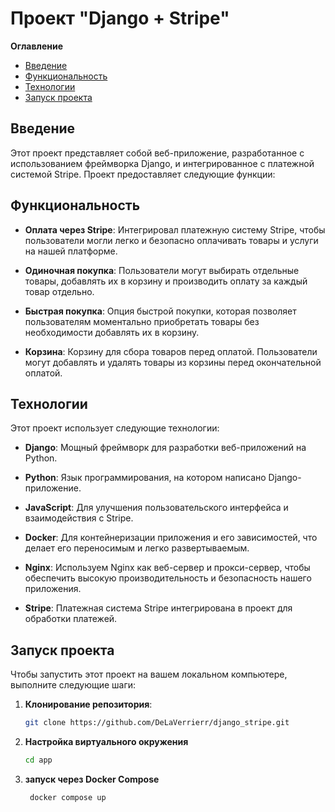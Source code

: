 # Проект "Django + Stripe"

**Оглавление**
- [Введение](#введение)
- [Функциональность](#функциональность)
- [Технологии](#технологии)
- [Запуск проекта](#запуск-проекта)

## Введение

Этот проект представляет собой веб-приложение, разработанное с использованием фреймворка Django, и интегрированное с платежной системой Stripe. Проект предоставляет следующие функции:

## Функциональность

- **Оплата через Stripe**: Интегрировал платежную систему Stripe, чтобы пользователи могли легко и безопасно оплачивать товары и услуги на нашей платформе.

- **Одиночная покупка**: Пользователи могут выбирать отдельные товары, добавлять их в корзину и производить оплату за каждый товар отдельно.

- **Быстрая покупка**: Опция быстрой покупки, которая позволяет пользователям моментально приобретать товары без необходимости добавлять их в корзину.

- **Корзина**: Корзину для сбора товаров перед оплатой. Пользователи могут добавлять и удалять товары из корзины перед окончательной оплатой.

## Технологии

Этот проект использует следующие технологии:

- **Django**: Мощный фреймворк для разработки веб-приложений на Python.

- **Python**: Язык программирования, на котором написано Django-приложение.

- **JavaScript**: Для улучшения пользовательского интерфейса и взаимодействия с Stripe.

- **Docker**: Для контейнеризации приложения и его зависимостей, что делает его переносимым и легко развертываемым.

- **Nginx**: Используем Nginx как веб-сервер и прокси-сервер, чтобы обеспечить высокую производительность и безопасность нашего приложения.

- **Stripe**: Платежная система Stripe интегрирована в проект для обработки платежей.

## Запуск проекта

Чтобы запустить этот проект на вашем локальном компьютере, выполните следующие шаги:

1. **Клонирование репозитория**:
   ```bash
   git clone https://github.com/DeLaVerrierr/django_stripe.git
2. **Настройка виртуального окружения**
   ```bash
   cd app
3. **запуск через Docker Compose**
   ```bash
    docker compose up
